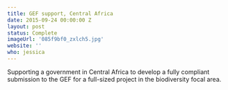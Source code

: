 ```yaml
---
title: GEF support, Central Africa
date: 2015-09-24 00:00:00 Z
layout: post
status: Complete
imageUrl: '085f9bf0_zxlch5.jpg'
website: ''
who: jessica
---
```


Supporting a government in Central Africa to develop a fully compliant submission to the GEF for a full-sized project in the biodiversity focal area.
